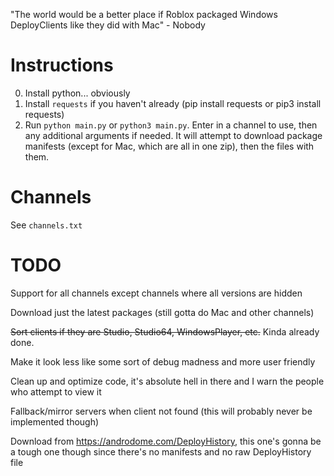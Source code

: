 "The world would be a better place if Roblox packaged Windows DeployClients like they did with Mac" - Nobody

# Instructions
0. Install python... obviously
1. Install `requests` if you haven't already (pip install requests or pip3 install requests)
2. Run `python main.py` or `python3 main.py`. Enter in a channel to use, then any additional arguments if needed. It will attempt to download package manifests (except for Mac, which are all in one zip), then the files with them.

# Channels
See `channels.txt`
# TODO

Support for all channels except channels where all versions are hidden

Download just the latest packages (still gotta do Mac and other channels)

~~Sort clients if they are Studio, Studio64, WindowsPlayer, etc.~~ Kinda already done.

Make it look less like some sort of debug madness and more user friendly

Clean up and optimize code, it's absolute hell in there and I warn the people who attempt to view it

Fallback/mirror servers when client not found (this will probably never be implemented though)

Download from https://androdome.com/DeployHistory, this one's gonna be a tough one though since there's no manifests and no raw DeployHistory file
